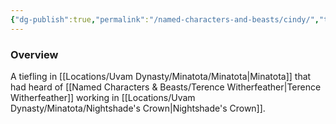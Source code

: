 ```yaml
---
{"dg-publish":true,"permalink":"/named-characters-and-beasts/cindy/","tags":["NPC"],"updated":"2025-01-18T23:46:47.499+00:00"}
---
```



### Overview
A tiefling in [[Locations/Uvam Dynasty/Minatota/Minatota\|Minatota]] that had heard of [[Named Characters & Beasts/Terence Witherfeather\|Terence Witherfeather]] working in [[Locations/Uvam Dynasty/Minatota/Nightshade's Crown\|Nightshade's Crown]].
